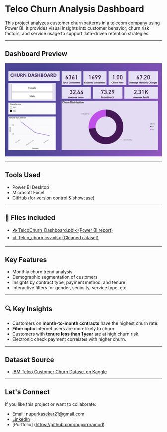 #  Telco Churn Analysis Dashboard

This project analyzes customer churn patterns in a telecom company using Power BI. It provides visual insights into customer behavior, churn risk factors, and service usage to support data-driven retention strategies.

---

##  Dashboard Preview

![Dashboard Preview](https://github.com/nupurpramod/Telco-Churn-Analysis/blob/main/Churn%20Dashboard.png?raw=true)

---

##  Tools Used

- Power BI Desktop
- Microsoft Excel
- GitHub (for version control & showcase)

---

## 📁 Files Included

- [📥 TelcoChurn_Dashboard.pbix (Power BI report)](https://github.com/nupurpramod/Telco-Churn-Analysis/blob/main/TelcoChurn_Dashboard.pbix)
- [📊 Telco_churn.csv.xlsx (Cleaned dataset)](https://github.com/nupurpramod/Telco-Churn-Analysis/blob/main/Telco_churn.csv.xlsx)

---

##  Key Features

- Monthly churn trend analysis
- Demographic segmentation of customers
- Insights by contract type, payment method, and tenure
- Interactive filters for gender, seniority, service type, etc.

---

## 🔍 Key Insights

- Customers on **month-to-month contracts** have the highest churn rate.
- **Fiber optic** internet users are more likely to churn.
- Customers with **tenure less than 1 year** are at high churn risk.
- Electronic check payment correlates with higher churn.

---

##  Dataset Source

- [IBM Telco Customer Churn Dataset on Kaggle](https://www.kaggle.com/blastchar/telco-customer-churn)

---

##  Let's Connect

If you like this project or want to collaborate:

-  Email: nupurkasekar21@gmail.com
-  [LinkedIn](https://www.linkedin.com/in/nupur-pramod)
-  [Portfolio] (https://github.com/nupurpramod)
